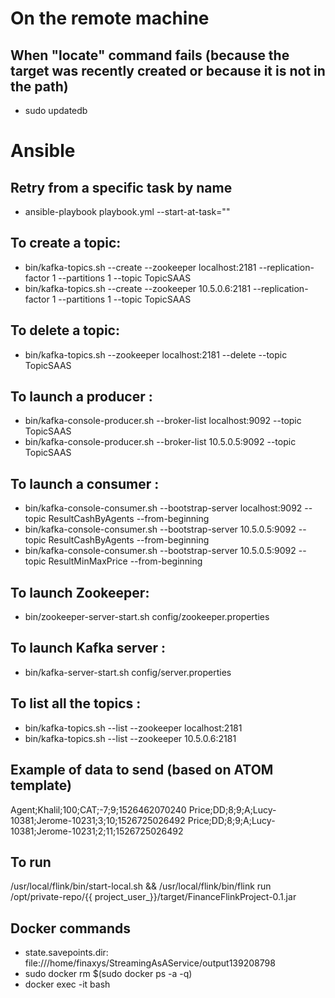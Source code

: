 # On the remote machine
## When "locate" command fails (because the target was recently created or because it is not in the path)
- sudo updatedb

# Ansible
## Retry from a specific task by name
- ansible-playbook playbook.yml --start-at-task="<name>"

## To create a topic:
- bin/kafka-topics.sh --create --zookeeper localhost:2181 --replication-factor 1 --partitions 1 --topic TopicSAAS
- bin/kafka-topics.sh --create --zookeeper  10.5.0.6:2181 --replication-factor 1 --partitions 1 --topic TopicSAAS

## To delete a topic:
- bin/kafka-topics.sh --zookeeper localhost:2181 --delete --topic TopicSAAS

## To launch a producer :
- bin/kafka-console-producer.sh --broker-list localhost:9092 --topic TopicSAAS
- bin/kafka-console-producer.sh --broker-list  10.5.0.5:9092 --topic TopicSAAS

## To launch a consumer :
- bin/kafka-console-consumer.sh --bootstrap-server localhost:9092 --topic ResultCashByAgents --from-beginning
- bin/kafka-console-consumer.sh --bootstrap-server  10.5.0.5:9092 --topic ResultCashByAgents --from-beginning
- bin/kafka-console-consumer.sh --bootstrap-server  10.5.0.5:9092 --topic ResultMinMaxPrice --from-beginning

## To launch Zookeeper:
- bin/zookeeper-server-start.sh config/zookeeper.properties

## To launch Kafka server :
- bin/kafka-server-start.sh config/server.properties

## To list all the topics :
- bin/kafka-topics.sh --list --zookeeper localhost:2181
- bin/kafka-topics.sh --list --zookeeper  10.5.0.6:2181

## Example of data to send (based on ATOM template)
Agent;Khalil;100;CAT;-7;9;1526462070240
Price;DD;8;9;A;Lucy-10381;Jerome-10231;3;10;1526725026492
Price;DD;8;9;A;Lucy-10381;Jerome-10231;2;11;1526725026492

## To run 
/usr/local/flink/bin/start-local.sh && /usr/local/flink/bin/flink run /opt/private-repo/{{ project_user_}}/target/FinanceFlinkProject-0.1.jar


## Docker commands
- state.savepoints.dir: file:///home/finaxys/StreamingAsAService/output139208798
- sudo docker rm $(sudo docker ps -a -q)
- docker exec -it  bash

